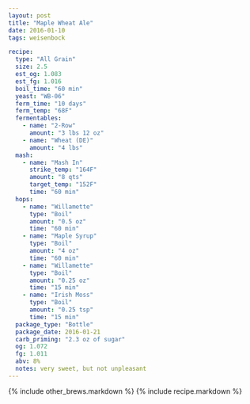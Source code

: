 ```yaml
---
layout: post
title: "Maple Wheat Ale"
date: 2016-01-10
tags: weisenbock

recipe:
  type: "All Grain"
  size: 2.5
  est_og: 1.083
  est_fg: 1.016
  boil_time: "60 min"
  yeast: "WB-06"
  ferm_time: "10 days"
  ferm_temp: "68F"
  fermentables:
    - name: "2-Row"
      amount: "3 lbs 12 oz"
    - name: "Wheat (DE)"
      amount: "4 lbs"
  mash:
    - name: "Mash In"
      strike_temp: "164F"
      amount: "8 qts"
      target_temp: "152F"
      time: "60 min"
  hops:
    - name: "Willamette"
      type: "Boil"
      amount: "0.5 oz"
      time: "60 min"
    - name: "Maple Syrup"
      type: "Boil"
      amount: "4 oz"
      time: "60 min"
    - name: "Willamette"
      type: "Boil"
      amount: "0.25 oz"
      time: "15 min"
    - name: "Irish Moss"
      type: "Boil"
      amount: "0.25 tsp"
      time: "15 min"
  package_type: "Bottle"
  package_date: 2016-01-21
  carb_priming: "2.3 oz of sugar"
  og: 1.072
  fg: 1.011
  abv: 8%
  notes: very sweet, but not unpleasant
---
```

<!-- -->

{% include other_brews.markdown %}
{% include recipe.markdown %}
